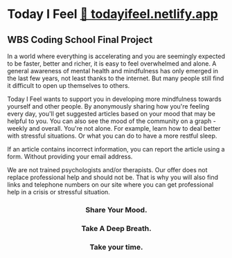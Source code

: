 # Today I Feel [🔗 todayifeel.netlify.app](https://todayifeel.netlify.app/)
## WBS Coding School Final Project

In a world where everything is accelerating and you are seemingly expected to be faster, better and richer, it is easy to feel overwhelmed and alone. A general awareness of mental health and mindfulness has only emerged in the last few years, not least thanks to the internet. But many people still find it difficult to open up themselves to others.

Today I Feel wants to support you in developing more mindfulness towards yourself and other people. By anonymously sharing how you're feeling every day, you'll get suggested articles based on your mood that may be helpful to you. You can also see the mood of the community on a graph - weekly and overall. You're not alone. For example, learn how to deal better with stressful situations. Or what you can do to have a more restful sleep.

If an article contains incorrect information, you can report the article using a form. Without providing your email address.

We are not trained psychologists and/or therapists. Our offer does not replace professional help and should not be. That is why you will also find links and telephone numbers on our site where you can get professional help in a crisis or stressful situation.

<h3 align="center">Share Your Mood.</h3>
<h3 align="center">Take A Deep Breath.</h3>
<h3 align="center">Take your time.</h3>
